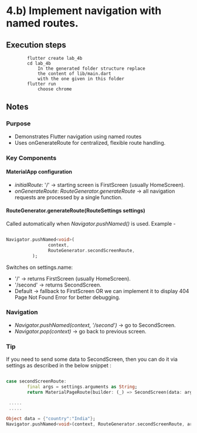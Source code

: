 # 4.b) Implement navigation with named routes.

## Execution steps

```
        flutter create lab_4b
        cd lab_4b
            In the generated folder structure replace 
            the content of lib/main.dart 
            with the one given in this folder 
        flutter run 
            choose chrome  
```

## Notes

### Purpose

* Demonstrates Flutter navigation using named routes
* Uses onGenerateRoute for centralized, flexible route handling.

### Key Components

#### MaterialApp configuration

* *initialRoute*: '/' → starting screen is FirstScreen (usually HomeScreen).
* *onGenerateRoute*: *RouteGenerator.generateRoute* → all navigation requests are processed by a single function.

#### RouteGenerator.generateRoute(RouteSettings settings)

Called automatically when *Navigator.pushNamed()* is used.
Example - 
```dart

Navigator.pushNamed<void>(
                context,
                RouteGenerator.secondScreenRoute,
          );

```

Switches on settings.name:

* '/' → returns FirstScreen (usually HomeScreen).
* '/second' → returns SecondScreen.
* Default → fallback to FirstScreen OR we can implement it to display 404 Page Not Found Error for better debugging.

### Navigation

* *Navigator.pushNamed(context, '/second')* → go to SecondScreen.
* *Navigator.pop(context)* → go back to previous screen.

### Tip 

If you need to send some data to SecondScreen, then you can do it via settings as described in the below snippet :

```dart

case secondScreenRoute:
        final args = settings.arguments as String;
        return MaterialPageRoute(builder: (_) => SecondScreen(data: args));

 .....
 .....

Object data = {"country":"India"};
Navigator.pushNamed<void>(context, RouteGenerator.secondScreenRoute, arguments: data );

```

